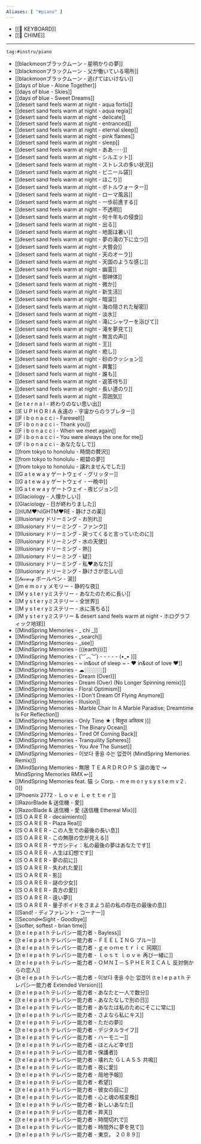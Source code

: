```yaml
---
Aliases: [ "#piano" ]
---
```

- [[🎹 KEYBOARD]]
- [[🎐 CHIME]]
----
```expander
tag:#instru/piano
```
- [[blackmoonブラックムーン - 星明かりの夢]]
- [[blackmoonブラックムーン - 父が働いている場所]]
- [[blackmoonブラックムーン - 逃げてはいけない]]
- [[days of blue - Alone Together]]
- [[days of blue - Skies]]
- [[days of blue - Sweet Dreams]]
- [[desert sand feels warm at night - aqua fortis]]
- [[desert sand feels warm at night - aqua regia]]
- [[desert sand feels warm at night - delicate]]
- [[desert sand feels warm at night - entranced]]
- [[desert sand feels warm at night - eternal sleep]]
- [[desert sand feels warm at night - pink flames]]
- [[desert sand feels warm at night - sleep]]
- [[desert sand feels warm at night - ああ⋯⋯]]
- [[desert sand feels warm at night - シルエット]]
- [[desert sand feels warm at night - ストレスの多い状況]]
- [[desert sand feels warm at night - ビニール袋]]
- [[desert sand feels warm at night - ほこり]]
- [[desert sand feels warm at night - ボトルウォーター]]
- [[desert sand feels warm at night - ローマ風呂]]
- [[desert sand feels warm at night - 一歩前進する]]
- [[desert sand feels warm at night - 不透明]]
- [[desert sand feels warm at night - 何十年もの侵食]]
- [[desert sand feels warm at night - 出る]]
- [[desert sand feels warm at night - 地面は暑い]]
- [[desert sand feels warm at night - 夢の滝の下に立つ]]
- [[desert sand feels warm at night - 大嘗会]]
- [[desert sand feels warm at night - 天のオーラ]]
- [[desert sand feels warm at night - 天国のような感じ]]
- [[desert sand feels warm at night - 幽霊]]
- [[desert sand feels warm at night - 御神体]]
- [[desert sand feels warm at night - 微か]]
- [[desert sand feels warm at night - 新生活]]
- [[desert sand feels warm at night - 暗涙]]
- [[desert sand feels warm at night - 海の隠された秘密]]
- [[desert sand feels warm at night - 淡水]]
- [[desert sand feels warm at night - 滝にシャワーを浴びて]]
- [[desert sand feels warm at night - 滝を夢見て]]
- [[desert sand feels warm at night - 無言の声]]
- [[desert sand feels warm at night - 王]]
- [[desert sand feels warm at night - 癒し]]
- [[desert sand feels warm at night - 砂のクッション]]
- [[desert sand feels warm at night - 興奮]]
- [[desert sand feels warm at night - 誰も]]
- [[desert sand feels warm at night - 返答待ち]]
- [[desert sand feels warm at night - 長い道のり]]
- [[desert sand feels warm at night - 雰囲気]]
- [[e t e r n a l - 終わりのない思い出]]
- [[E U P H O R I A 永遠の - 宇宙からのラブレター]]
- [[F i b o n a c c i - Farewell]]
- [[F i b o n a c c i - Thank you]]
- [[F i b o n a c c i - When we meet again]]
- [[F i b o n a c c i - You were always the one for me]]
- [[F i b o n a c c i - あなたなしで]]
- [[from tokyo to honolulu - 時間の贅沢]]
- [[from tokyo to honolulu - 紺碧の夢]]
- [[from tokyo to honolulu - 譲れませんでした]]
- [[G a t e w a y ゲートウェイ - グリッター]]
- [[G a t e w a y ゲートウェイ - 一晩中]]
- [[G a t e w a y ゲートウェイ - 夜ビジョン]]
- [[Glaciology - 人懐かしい]]
- [[Glaciology - 日が終わりました]]
- [[ℍUM♥ℕIGHTM♥RE - 静けさの薬]]
- [[Illusionary ドリーミング - お別れ]]
- [[Illusionary ドリーミング - ファンク]]
- [[Illusionary ドリーミング - 戻ってくると言っていたのに]]
- [[Illusionary ドリーミング - 水​の​天​使]]
- [[Illusionary ドリーミング - 熱]]
- [[Illusionary ドリーミング - 疑]]
- [[Illusionary ドリーミング - 私♥あなた]]
- [[Illusionary ドリーミング - 静けさが恋しい]]
- [[𝓁𝓊𝓍𝓊𝓇𝓎 ボールペン - 涙]]
- [[m e m o r y メモリー - 静的な夜]]
- [[M y s t e r yミステリー - あなたのために長い]]
- [[M y s t e r yミステリー - 全世界]]
- [[M y s t e r yミステリー - 水に落ちる]]
- [[M y s t e r yミステリー & desert sand feels warm at night - ホログラフィック地球]]
- [[MindSpring Memories - _ chi _]]
- [[MindSpring Memories - _search]]
- [[MindSpring Memories - _see]]
- [[MindSpring Memories - (((earth)))]]
- [[MindSpring Memories - (︶︿︶) - - - - - (•_• )]]
- [[MindSpring Memories - ⏕ in&out of sleep ⏕ -  ♥ in&out of love ♥]]
- [[MindSpring Memories - ☁░░░░░]]
- [[MindSpring Memories - Dream (Over)]]
- [[MindSpring Memories - Dream (Over) (No Longer Spinning remix)]]
- [[MindSpring Memories - Floral Optimism]]
- [[MindSpring Memories - I Don't Dream Of Flying Anymore]]
- [[MindSpring Memories - Illusion]]
- [[MindSpring Memories - Marble Chair In A Marble Paradise; Dreamtime Is For Reflection]]
- [[MindSpring Memories - Only Time ★ ( विलुप्त अस्तित्व )]]
- [[MindSpring Memories - The Binary Ocean]]
- [[MindSpring Memories - Tired Of Coming Back]]
- [[MindSpring Memories - Tranquility Spheres]]
- [[MindSpring Memories - You Are The Sunset]]
- [[MindSpring Memories - 이보다 좋을 수는 없겠어 (MindSpring Memories Remix)]]
- [[MindSpring Memories - 無限 ＴＥＡＲＤＲＯＰＳ 涙の海で ↝ MindSpring Memories RMX ↜]]
- [[MindSpring Memories feat. 猫 シ Corp. - m e m o r y s y s t e m v 2 . 0]]
- [[Phoenix 2772 - Ｌｏｖｅ Ｌｅｔｔｅｒ]]
- [[RazorBlade & 送信機 - 愛]]
- [[RazorBlade & 送信機 - 愛 (送信機 Ethereal Mix)]]
- [[S O A R E R - decaimiento]]
- [[S O A R E R - Plaza Real]]
- [[S O A R E R - この人生での最後の長い息]]
- [[S O A R E R - この無限の空が見える]]
- [[S O A R E R - サガシティ：私の最後の夢はあなたです]]
- [[S O A R E R - 人生は幻想です]]
- [[S O A R E R - 夢の前に]]
- [[S O A R E R - 失われた愛]]
- [[S O A R E R - 影]]
- [[S O A R E R - 謎の少女]]
- [[S O A R E R - 貴方の愛]]
- [[S O A R E R - 遠い夢]]
- [[S O A R E R - 量子ボイドをさまよう前の私の存在の最後の息]]
- [[Sand! - ディファレント・コーナー]]
- [[Second∞Sight - Goodbye]]
- [[softer, softest - brian time]]
- [[t e l e p a t h テレパシー能力者 - Bayless]]
- [[t e l e p a t h テレパシー能力者 - ＦＥＥＬＩＮＧ ブルー]]
- [[t e l e p a t h テレパシー能力者 - ｇｅｏｍｅｔｒｉｃ 同期]]
- [[t e l e p a t h テレパシー能力者 - ｌｏｓｔ ｌｏｖｅ 再び一緒に]]
- [[t e l e p a t h テレパシー能力者 - ＯＭＮＩ－ＳＰＨＥＲＩＣＡＬ 反対側からの恋人]]
- [[t e l e p a t h テレパシー能力者 - 이보다 좋을 수는 없겠어 (t e l e p a t h テレパシー能力者 Extended Version)]]
- [[t e l e p a t h テレパシー能力者 - あなたと一人で数分]]
- [[t e l e p a t h テレパシー能力者 - あなたなしで別の日]]
- [[t e l e p a t h テレパシー能力者 - あなたは私のためにそこに常に]]
- [[t e l e p a t h テレパシー能力者 - さよなら私にキス]]
- [[t e l e p a t h テレパシー能力者 - ただの夢]]
- [[t e l e p a t h テレパシー能力者 - デジタルライフ]]
- [[t e l e p a t h テレパシー能力者 - ハーモニー]]
- [[t e l e p a t h テレパシー能力者 - ほとんど幸せ]]
- [[t e l e p a t h テレパシー能力者 - 保護者]]
- [[t e l e p a t h テレパシー能力者 - 壊れた ＧＬＡＳＳ 共鳴]]
- [[t e l e p a t h テレパシー能力者 - 夜に愛]]
- [[t e l e p a t h テレパシー能力者 - 局地予報]]
- [[t e l e p a t h テレパシー能力者 - 希望]]
- [[t e l e p a t h テレパシー能力者 - 彼女の目に]]
- [[t e l e p a t h テレパシー能力者 - 心と魂の核変換]]
- [[t e l e p a t h テレパシー能力者 - 新しいあなた]]
- [[t e l e p a t h テレパシー能力者 - 昇天]]
- [[t e l e p a t h テレパシー能力者 - 時間切れで]]
- [[t e l e p a t h テレパシー能力者 - 時間外に夢を見て]]
- [[t e l e p a t h テレパシー能力者 - 東京， ２０８９]]
